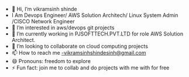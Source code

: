 - 👋 Hi, I’m vikramsinh shinde
- I Am Devops Engineer/ AWS Solution Architech/ Linux System Admin /CISCO Network Engineer
- 👀 I’m interested in aws/devops git projects
- 🌱 I’m currently working in PJSOFTTECH.PVT.LTD for role AWS Solution Architect.
- 💞️ I’m looking to collaborate on cloud computing projects
- 📫 How to reach me -vikramsinhshindesinh@gmail.com
- 😄 Pronouns:  freedom to explore 
- ⚡ Fun fact: join me to collab and do projects with me with for free 

<!---
vikramsinhshinde/vikramsinhshinde is a ✨ special ✨ repository because its `README.md` (this file) appears on your GitHub profile.
You can click the Preview link to take a look at your changes.
--->
